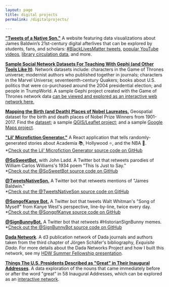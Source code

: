 ```yaml
---
layout: page
title: digital projects
permalink: /digitalprojects/

---
```


[**"Tweets of a Native Son."**](http://tweetsofanativeson.com/) A website featuring data visualizations about James Baldwin’s 21st-century digital afterlives that can be explored by students, fans, and scholars: [#BlackLivesMatter tweets](http://tweetsofanativeson.com/BlackLivesMatter-Baldwin/), [popular YouTube videos](http://tweetsofanativeson.com/YouTube/), [library circulation data](http://tweetsofanativeson.com/Seattle-Public-Library/), and more.

[**Sample Social Network Datasets For Teaching With Gephi (and Other Tools Like It)**](https://github.com/melaniewalsh/sample-social-network-datasets). Network datasets include: characters in the Game of Thrones universe; modernist authors who published together in journals; characters in the Marvel Universe; seventeenth-century Quakers; books about U.S. politics that were co-purchased around the 2004 presidential election; and people in TrumpWorld. A sample Gephi project created with the Game of Thrones network data [can be viewed and explored as an interactive web network here.](https://melaniewalsh.org/got-network/)

[**Mapping the Birth (and Death) Places of Nobel Laureates.**](https://github.com/melaniewalsh/geospatial-lab) Geospatial dataset for the birth and death places of Nobel Prize Winners from 1901-2017. Find the [dataset](https://github.com/melaniewalsh/geospatial-lab/tree/master/sample-datasets/nobel-prize-winners); a sample [QGIS/Leaflet project](https://melaniewalsh.org/nobel-laureate-map/#2/18.1/9.2); and a sample [Google Maps project](https://www.google.com/maps/d/edit?mid=1OLTmzKCDMHLTEzJBkPxmOFfETv3B1U0l).

[**"Lil' Microfiction Generator."**](https://melaniewalsh.github.io/lil-microfiction-generator/) A React application that tells randomly-generated stories about Academia 📚, Hollywood ⭐, and the NBA 🏀.  
*[Check out the Lil' Microfiction Generator source code on GitHub](https://github.com/melaniewalsh/lil-microfiction-generator/)

[**@SoSweetBot,**](https://twitter.com/sosweetbot?lang=en) with John Ladd. A Twitter bot that retweets parodies of William Carlos Williams's 1934 poem "This Is Just to Say."  
*[Check out the @SoSweetBot source code on GitHub](github.com/jrladd/icebox)

[**@TweetsNativeSon.**](https://twitter.com/tweetsnativeson) A Twitter bot that retweets mentions of "James Baldwin."  
*[Check out the @TweetsNativeSon source code on GitHub](https://github.com/melaniewalsh/tweetsofanativeson-bot)

[**@SongofKanye Bot.**](https://twitter.com/SongOfKanye) A Twitter bot that tweets Walt Whitman's "Song of Myself" from Kanye West's perspective, line-by-line, twice every day.  
*[Check out the @SongofKanye source code on GitHub](https://github.com/melaniewalsh/song-of-kanye-bot)

[**@SignBunnyBot.**](https://twitter.com/signbunnybot) A Twitter bot that retweets #HistorianSignBunny memes.  
*[Check out the @SignBunnyBot source code on GitHub](https://github.com/melaniewalsh/sign-bunny-bot)

[**Dada Network**](http://bl.ocks.org/melaniewalsh/878673a1d28f669e84e518a5476b00c7). A d3 publication network of Dada journals and authors taken from the third chapter of Jörgen Schäfer's bibliography, _Exquisite Dada_. For more details about the Dada Networks Project and how I built this network, see my [HDW Summer Fellowship presentation](https://hdw.artsci.wustl.edu/articles/219).

[**Things The U.S. Presidents Described as "Great" in Their Inaugural Addresses**](/presidents_great_things). A data exploration of the nouns that came immediately before or after the word "great" in 58 Inaugural Addresses, which can be explored as an [interactive network](/network/index.html).
